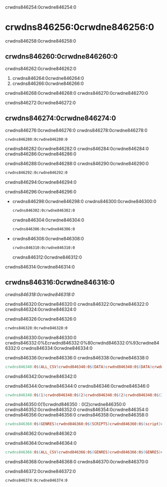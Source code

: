 crwdns846254:0crwdne846254:0
# crwdns846256:0crwdne846256:0

crwdns846258:0crwdne846258:0
## crwdns846260:0crwdne846260:0

crwdns846262:0crwdne846262:0

1. crwdns846264:0crwdne846264:0
2. crwdns846266:0crwdne846266:0

crwdns846268:0crwdne846268:0 crwdns846270:0crwdne846270:0

crwdns846272:0crwdne846272:0
## crwdns846274:0crwdne846274:0

crwdns846276:0crwdne846276:0 crwdns846278:0crwdne846278:0

```bash
crwdns846280:0crwdne846280:0
```

crwdns846282:0crwdne846282:0 crwdns846284:0crwdne846284:0  crwdns846286:0crwdne846286:0

crwdns846288:0crwdne846288:0 crwdns846290:0crwdne846290:0

```bash
crwdns846292:0crwdne846292:0
```

crwdns846294:0crwdne846294:0

crwdns846296:0crwdne846296:0

- crwdns846298:0crwdne846298:0 crwdns846300:0crwdne846300:0

  ```bash
  crwdns846302:0crwdne846302:0
  ```

  crwdns846304:0crwdne846304:0
  ```bash
  crwdns846306:0crwdne846306:0
  ```

- crwdns846308:0crwdne846308:0

  ```bash
  crwdns846310:0crwdne846310:0
  ```

  crwdns846312:0crwdne846312:0

crwdns846314:0crwdne846314:0
## crwdns846316:0crwdne846316:0

*crwdns846318:0crwdne846318:0*

crwdns846320:0crwdne846320:0 crwdns846322:0crwdne846322:0 crwdns846324:0crwdne846324:0

crwdns846326:0crwdne846326:0

```bash
crwdns846328:0crwdne846328:0
```

crwdns846330:0crwdne846330:0 crwdns846332:0%Ecrwdnd846332:0%80crwdnd846332:0%93crwdne846332:0 crwdns846334:0crwdne846334:0

crwdns846336:0crwdne846336:0 crwdns846338:0crwdne846338:0

```makefile
crwdns846340:0$(ALL_CSV)crwdnd846340:0$(DATA)crwdnd846340:0$(DATA)crwdnd846340:0$(HISTOGRAMS)crwdnd846340:0$(QQPLOTS)crwdnd846340:0$(FIGURES)crwdnd846340:0$(HISTOGRAMS)crwdnd846340:0$(QQPLOTS)crwdne846340:0
```

crwdns846342:0crwdne846342:0

crwdns846344:0crwdne846344:0 crwdns846346:0crwdne846346:0

```makefile
crwdns846348:0$(1)crwdnd846348:0$(2)crwdnd846348:0$(2)crwdnd846348:0$(1)crwdnd846348:0$(1)crwdne846348:0
```

crwdns846350:0$(1)crwdnd846350:0$(2)crwdne846350:0 crwdns846352:0crwdne846352:0 crwdns846354:0crwdne846354:0 crwdns846356:0crwdne846356:0  crwdns846358:0crwdne846358:0

```makefile
crwdns846360:0$(GENRES)crwdnd846360:0$(SCRIPTS)crwdnd846360:0$(script)crwdnd846360:0$(genre)crwdne846360:0
```

crwdns846362:0crwdne846362:0

crwdns846364:0crwdne846364:0

```makefile
crwdns846366:0$(ALL_CSV)crwdnd846366:0$(GENRES)crwdnd846366:0$(GENRES)crwdnd846366:0$(DATA)crwdnd846366:0$(1)crwdnd846366:0$(2)crwdnd846366:0$(2)crwdnd846366:0$(1)crwdnd846366:0$(1)crwdnd846366:0$(GENRES)crwdnd846366:0$(SCRIPTS)crwdnd846366:0$(script)crwdnd846366:0$(genre)crwdnd846366:0$(HISTOGRAMS)crwdnd846366:0$(QQPLOTS)crwdnd846366:0$(HISTOGRAMS)crwdnd846366:0$(QQPLOTS)crwdne846366:0
```

crwdns846368:0crwdne846368:0 crwdns846370:0crwdne846370:0

crwdns846372:0crwdne846372:0

```bash
crwdns846374:0crwdne846374:0
```
